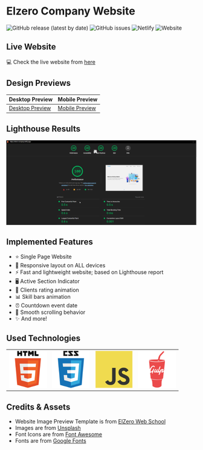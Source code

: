 # Elzero Company Website

![GitHub release (latest by date)](https://img.shields.io/github/v/release/ibrahimelmokhtar/elzero-company) ![GitHub issues](https://img.shields.io/github/issues/ibrahimelmokhtar/elzero-company) ![Netlify](https://img.shields.io/netlify/a1cd8d52-e0ad-476c-8162-cde976fffd3a) ![Website](https://img.shields.io/website?down_message=offline&up_message=online&url=https%3A%2F%2Felzero-company.netlify.app%2F)

## Live Website

💻 Check the live website from [here](https://elzero-company.netlify.app/)

## Design Previews

| Desktop Preview | Mobile Preview |
| --------------- | -------------- |
| [Desktop Preview](.github/preview-desktop.png) | [Mobile Preview](.github/preview-mobile.png) |

## Lighthouse Results

![Lighthouse Report](.github/elzero-company-lighthouse-100.gif)

## Implemented Features

- ⭐ Single Page Website
- 🤖 Responsive layout on ALL devices
- ⚡ Fast and lightweight website; based on Lighthouse report
- 🖥️ Active Section Indicator
- 🌟 Clients rating animation
- 📊 Skill bars animation
- ⏰ Countdown event date
- 🌱 Smooth scrolling behavior
- ✨ And more!

## Used Technologies

<table>
  <tr>
    <td>
      <img src="https://raw.githubusercontent.com/devicons/devicon/master/icons/html5/html5-original-wordmark.svg" width="100" height="100">
    </td>
    <td>
      <img src="https://raw.githubusercontent.com/devicons/devicon/master/icons/css3/css3-original-wordmark.svg" width="100" height="100">
    </td>
    <td>
      <img src="https://raw.githubusercontent.com/devicons/devicon/master/icons/javascript/javascript-original.svg" width="100" height="100">
    </td>
    <td>
      <img src="https://raw.githubusercontent.com/devicons/devicon/master/icons/gulp/gulp-plain.svg" width="100" height="100">
    </td>
  </tr>
</table>

## Credits & Assets

- Website Image Preview Template is from [ElZero Web School](https://elzero.org/)
- Images are from [Unsplash](https://unsplash.com/)
- Font Icons are from [Font Awesome](https://fontawesome.com/)
- Fonts are from [Google Fonts](https://fonts.google.com/)
